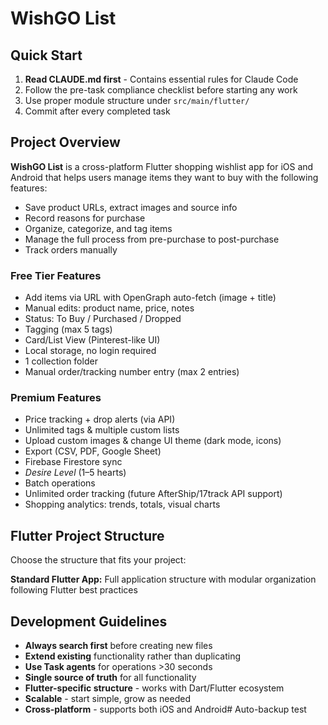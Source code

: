 # WishGO List

## Quick Start

1. **Read CLAUDE.md first** - Contains essential rules for Claude Code
2. Follow the pre-task compliance checklist before starting any work
3. Use proper module structure under `src/main/flutter/`
4. Commit after every completed task

## Project Overview

**WishGO List** is a cross-platform Flutter shopping wishlist app for iOS and Android that helps users manage items they want to buy with the following features:

- Save product URLs, extract images and source info
- Record reasons for purchase
- Organize, categorize, and tag items
- Manage the full process from pre-purchase to post-purchase
- Track orders manually

### Free Tier Features
- Add items via URL with OpenGraph auto-fetch (image + title)
- Manual edits: product name, price, notes
- Status: To Buy / Purchased / Dropped
- Tagging (max 5 tags)
- Card/List View (Pinterest-like UI)
- Local storage, no login required
- 1 collection folder
- Manual order/tracking number entry (max 2 entries)

### Premium Features
- Price tracking + drop alerts (via API)
- Unlimited tags & multiple custom lists
- Upload custom images & change UI theme (dark mode, icons)
- Export (CSV, PDF, Google Sheet)
- Firebase Firestore sync
- *Desire Level* (1–5 hearts)
- Batch operations
- Unlimited order tracking (future AfterShip/17track API support)
- Shopping analytics: trends, totals, visual charts

## Flutter Project Structure

Choose the structure that fits your project:

**Standard Flutter App:** Full application structure with modular organization following Flutter best practices

## Development Guidelines

- **Always search first** before creating new files
- **Extend existing** functionality rather than duplicating  
- **Use Task agents** for operations >30 seconds
- **Single source of truth** for all functionality
- **Flutter-specific structure** - works with Dart/Flutter ecosystem
- **Scalable** - start simple, grow as needed
- **Cross-platform** - supports both iOS and Android# Auto-backup test
